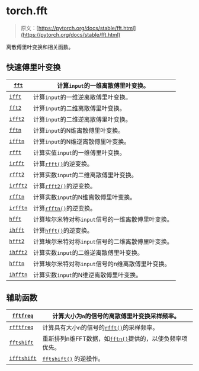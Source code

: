 # torch.fft

> 原文：[https://pytorch.org/docs/stable/fft.html](https://pytorch.org/docs/stable/fft.html)

离散傅里叶变换和相关函数。

## 快速傅里叶变换

| [`fft`](generated/torch.fft.fft.html#torch.fft.fft "torch.fft.fft") | 计算`input`的一维离散傅里叶变换。 |
| --- | --- |
| [`ifft`](generated/torch.fft.ifft.html#torch.fft.ifft "torch.fft.ifft") | 计算`input`的一维逆离散傅里叶变换。 |
| [`fft2`](generated/torch.fft.fft2.html#torch.fft.fft2 "torch.fft.fft2") | 计算`input`的二维离散傅里叶变换。 |
| [`ifft2`](generated/torch.fft.ifft2.html#torch.fft.ifft2 "torch.fft.ifft2") | 计算`input`的二维逆离散傅里叶变换。 |
| [`fftn`](generated/torch.fft.fftn.html#torch.fft.fftn "torch.fft.fftn") | 计算`input`的N维离散傅里叶变换。 |
| [`ifftn`](generated/torch.fft.ifftn.html#torch.fft.ifftn "torch.fft.ifftn") | 计算`input`的N维逆离散傅里叶变换。 |
| [`rfft`](generated/torch.fft.rfft.html#torch.fft.rfft "torch.fft.rfft") | 计算实值`input`的一维傅里叶变换。 |
| [`irfft`](generated/torch.fft.irfft.html#torch.fft.irfft "torch.fft.irfft") | 计算[`rfft()`](generated/torch.fft.rfft.html#torch.fft.rfft "torch.fft.rfft")的逆变换。 |
| [`rfft2`](generated/torch.fft.rfft2.html#torch.fft.rfft2 "torch.fft.rfft2") | 计算实数`input`的二维离散傅里叶变换。 |
| [`irfft2`](generated/torch.fft.irfft2.html#torch.fft.irfft2 "torch.fft.irfft2") | 计算[`rfft2()`](generated/torch.fft.rfft2.html#torch.fft.rfft2 "torch.fft.rfft2")的逆变换。 |
| [`rfftn`](generated/torch.fft.rfftn.html#torch.fft.rfftn "torch.fft.rfftn") | 计算实数`input`的N维离散傅里叶变换。 |
| [`irfftn`](generated/torch.fft.irfftn.html#torch.fft.irfftn "torch.fft.irfftn") | 计算[`rfftn()`](generated/torch.fft.rfftn.html#torch.fft.rfftn "torch.fft.rfftn")的逆变换。 |
| [`hfft`](generated/torch.fft.hfft.html#torch.fft.hfft "torch.fft.hfft") | 计算埃尔米特对称`input`信号的一维离散傅里叶变换。 |
| [`ihfft`](generated/torch.fft.ihfft.html#torch.fft.ihfft "torch.fft.ihfft") | 计算[`hfft()`](generated/torch.fft.hfft.html#torch.fft.hfft "torch.fft.hfft")的逆变换。 |
| [`hfft2`](generated/torch.fft.hfft2.html#torch.fft.hfft2 "torch.fft.hfft2") | 计算埃尔米特对称`input`信号的二维离散傅里叶变换。 |
| [`ihfft2`](generated/torch.fft.ihfft2.html#torch.fft.ihfft2 "torch.fft.ihfft2") | 计算实数`input`的二维逆离散傅里叶变换。 |
| [`hfftn`](generated/torch.fft.hfftn.html#torch.fft.hfftn "torch.fft.hfftn") | 计算埃尔米特对称`input`信号的n维离散傅里叶变换。 |
| [`ihfftn`](generated/torch.fft.ihfftn.html#torch.fft.ihfftn "torch.fft.ihfftn") | 计算实数`input`的N维逆离散傅里叶变换。 |

## 辅助函数

| [`fftfreq`](generated/torch.fft.fftfreq.html#torch.fft.fftfreq "torch.fft.fftfreq") | 计算大小为`n`的信号的离散傅里叶变换采样频率。 |
| --- | --- |
| [`rfftfreq`](generated/torch.fft.rfftfreq.html#torch.fft.rfftfreq "torch.fft.rfftfreq") | 计算具有大小`n`的信号的[`rfft()`](generated/torch.fft.rfft.html#torch.fft.rfft "torch.fft.rfft")的采样频率。 |
| [`fftshift`](generated/torch.fft.fftshift.html#torch.fft.fftshift "torch.fft.fftshift") | 重新排列n维FFT数据，如[`fftn()`](generated/torch.fft.fftn.html#torch.fft.fftn "torch.fft.fftn")提供的，以使负频率项优先。 |
| [`ifftshift`](生成/torch.fft.ifftshift.html#torch.fft.ifftshift "torch.fft.ifftshift") | [`fftshift()`](生成/torch.fft.fftshift.html#torch.fft.fftshift "torch.fft.fftshift") 的逆操作。 |
